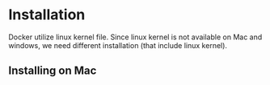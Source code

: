 # Installation

Docker utilize linux kernel file. Since linux kernel is not available on Mac and windows, we need different installation (that include linux kernel).

## Installing on Mac
